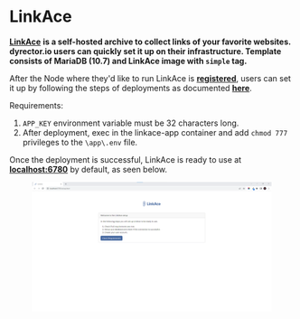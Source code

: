 # LinkAce

[**LinkAce**](https://github.com/Kovah/LinkAce/) **is a self-hosted archive to collect links of your favorite websites. dyrector.io users can quickly set it up on their infrastructure. Template consists of MariaDB (10.7) and LinkAce image with `simple` tag.**&#x20;

After the Node where they'd like to run LinkAce is [**registered**](../../tutorials/register-your-node.md), users can set it up by following the steps of deployments as documented [**here**](../../tutorials/deploy-your-product.md).

Requirements:

1. `APP_KEY` environment variable must be 32 characters long.
2. After deployment, exec in the linkace-app container and add `chmod 777` privileges to the `\app\.env` file.

Once the deployment is successful, LinkAce is ready to use at [**localhost:6780**](http://localhost:6780/) by default, as seen below.

<figure><img src="../../.gitbook/assets/dyrector-io-linkace-setup-01.png" alt=""><figcaption></figcaption></figure>
